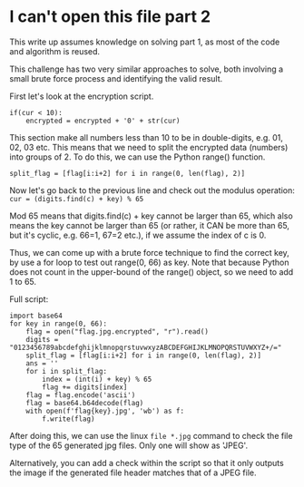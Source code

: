 # I can't open this file part 2

This write up assumes knowledge on solving part 1, as most of the code and algorithm is reused.

This challenge has two very similar approaches to solve, both involving a small brute force process and identifying the valid result.

First let's look at the encryption script.

```
if(cur < 10):
    encrypted = encrypted + '0' + str(cur)
```

This section make all numbers less than 10 to be in double-digits, e.g. 01, 02, 03 etc. This means that we need to split the encrypted data (numbers) into groups of 2. To do this, we can use the Python range() function.

`split_flag = [flag[i:i+2] for i in range(0, len(flag), 2)]`

Now let's go back to the previous line and check out the modulus operation:
`cur = (digits.find(c) + key) % 65`

Mod 65 means that digits.find(c) + key cannot be larger than 65, which also means the key cannot be larger than 65 (or rather, it CAN be more than 65, but it's cyclic, e.g. 66=1, 67=2 etc.), if we assume the index of c is 0.

Thus, we can come up with a brute force technique to find the correct key, by use a for loop to test out range(0, 66) as key. Note that because Python does not count in the upper-bound of the range() object, so we need to add 1 to 65.

Full script:

```
import base64
for key in range(0, 66):
    flag = open("flag.jpg.encrypted", "r").read()
    digits = "0123456789abcdefghijklmnopqrstuvwxyzABCDEFGHIJKLMNOPQRSTUVWXYZ+/="
    split_flag = [flag[i:i+2] for i in range(0, len(flag), 2)]
    ans = ''
    for i in split_flag:
        index = (int(i) + key) % 65
        flag += digits[index]
    flag = flag.encode('ascii')
    flag = base64.b64decode(flag)
    with open(f'flag{key}.jpg', 'wb') as f:
        f.write(flag)
```

After doing this, we can use the linux `file *.jpg` command to check the file type of the 65 generated jpg files. Only one will show as 'JPEG'.

Alternatively, you can add a check within the script so that it only outputs the image if the generated file header matches that of a JPEG file.